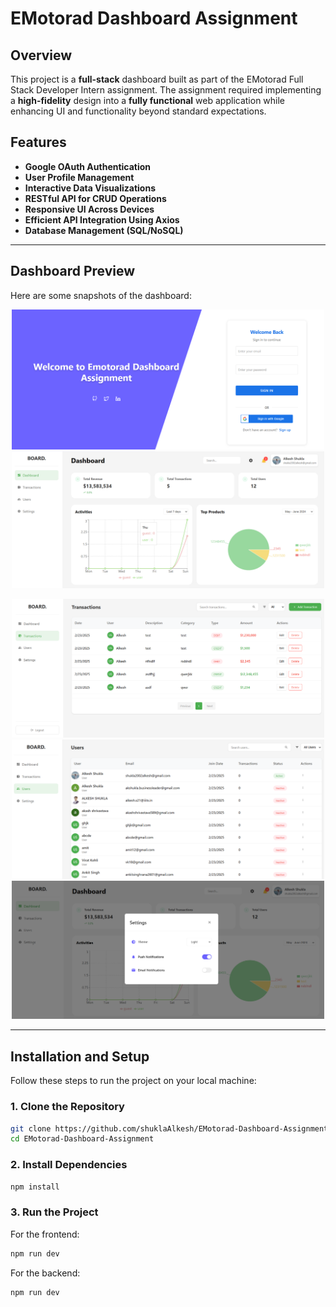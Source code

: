 # EMotorad Dashboard Assignment

## Overview
This project is a **full-stack** dashboard built as part of the EMotorad Full Stack Developer Intern assignment. The assignment required implementing a **high-fidelity** design into a **fully functional** web application while enhancing UI and functionality beyond standard expectations.

## Features
- **Google OAuth Authentication**
- **User Profile Management**
- **Interactive Data Visualizations**
- **RESTful API for CRUD Operations**
- **Responsive UI Across Devices**
- **Efficient API Integration Using Axios**
- **Database Management (SQL/NoSQL)**

---

## Dashboard Preview
Here are some snapshots of the dashboard:

<p align="center">
  <img src="images/1.png" width="500" hight="500">
  <img src="images/2.png" width="500" hight="500">
</p>

<p align="center">
  <img src="images/3.png" width="500" hight="500">
  <img src="images/4.png" width="500" hight="500">
  <img src="images/5.png" width="500" hight="500">
</p>

---

## Installation and Setup
Follow these steps to run the project on your local machine:

### 1. Clone the Repository
```sh
git clone https://github.com/shuklaAlkesh/EMotorad-Dashboard-Assignment.git
cd EMotorad-Dashboard-Assignment
```

### 2. Install Dependencies
```sh
npm install
```

### 3. Run the Project
For the frontend:
```sh
npm run dev
```
For the backend:
```sh
npm run dev
```
